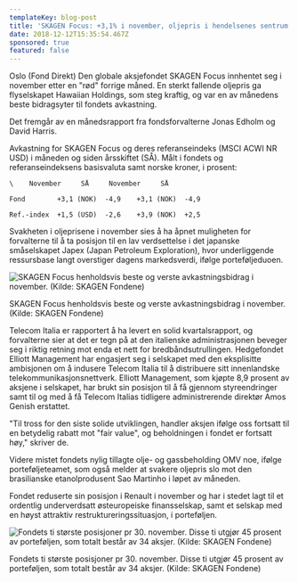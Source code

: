 ```yaml
---
templateKey: blog-post
title: 'SKAGEN Focus: +3,1% i november, oljepris i hendelsenes sentrum'
date: 2018-12-12T15:35:54.467Z
sponsored: true
featured: false
---
```

Oslo (Fond Direkt) Den globale aksjefondet SKAGEN Focus innhentet seg i november etter en "rød" forrige måned. En sterkt fallende oljepris ga flyselskapet Hawaiian Holdings, som steg kraftig, og var en av månedens beste bidragsyter til fondets avkastning.

Det fremgår av en månedsrapport fra fondsforvalterne Jonas Edholm og David Harris.

Avkastning for SKAGEN Focus og deres referanseindeks (MSCI ACWI NR USD) i måneden og siden årsskiftet (SÅ). Målt i fondets og referanseindeksens basisvaluta samt norske kroner, i prosent:

```
\    November     SÅ     November     SÅ                

Fond        +3,1 (NOK)  -4,9    +3,1 (NOK)  -4,9               

Ref.-index  +1,5 (USD)  -2,6    +3,9 (NOK)  +2,5               
```

Svakheten i oljeprisene i november sies å ha åpnet muligheten for forvalterne til å ta posisjon til en lav verdsettelse i det japanske småselskapet Japex (Japan Petroleum Exploration), hvor underliggende ressursbase langt overstiger dagens markedsverdi, ifølge porteføljeduoen.



![  SKAGEN Focus henholdsvis beste og verste avkastningsbidrag i november. (Kilde: SKAGEN Fondene)](/img/223.png)

<span class="image-caption">  SKAGEN Focus henholdsvis beste og verste avkastningsbidrag i november. (Kilde: SKAGEN Fondene)</span>



Telecom Italia er rapportert å ha levert en solid kvartalsrapport, og forvalterne sier at det er tegn på at den italienske administrasjonen beveger seg i riktig retning mot enda et nett for bredbåndsutrullingen. Hedgefondet Elliott Management har engasjert seg i selskapet med den eksplisitte ambisjonen om å indusere Telecom Italia til å distribuere sitt innenlandske telekommunikasjonsnettverk. Elliott Management, som kjøpte 8,9 prosent av aksjene i selskapet, har brukt sin posisjon til å få gjennom styreendringer samt til og med å få Telecom Italias tidligere administrerende direktør Amos Genish erstattet.



"Til tross for den siste solide utviklingen, handler aksjen ifølge oss fortsatt til en betydelig rabatt mot "fair value", og beholdningen i fondet er fortsatt høy," skriver de.



Videre mistet fondets nylig tillagte olje- og gassbeholding OMV noe, ifølge porteføljeteamet, som også melder at svakere oljepris slo mot den brasilianske etanolprodusent Sao Martinho i løpet av måneden.



Fondet reduserte sin posisjon i Renault i november og har i stedet lagt til et ordentlig underverdsatt østeuropeiske finansselskap, samt et selskap med en høyst attraktiv restruktureringssituasjon, i porteføljen.



![Fondets ti største posisjoner pr 30. november. Disse ti utgjør 45 prosent av porteføljen, som totalt består av 34 aksjer. (Kilde: SKAGEN Fondene)](/img/224.png)

<span class="image-caption">Fondets ti største posisjoner pr 30. november. Disse ti utgjør 45 prosent av porteføljen, som totalt består av 34 aksjer. (Kilde: SKAGEN Fondene)</span>
